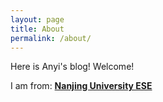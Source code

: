```yaml
---
layout: page
title: About
permalink: /about/
---
```



Here is Anyi's blog! Welcome!


I am from: [**Nanjing University ESE**](http://ese.nju.edu.cn/)


